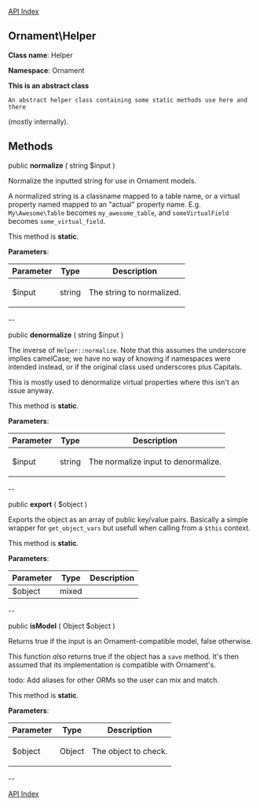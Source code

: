 [API Index](ApiIndex.md)


Ornament\Helper
---------------


**Class name**: Helper

**Namespace**: Ornament

**This is an abstract class**






    An abstract helper class containing some static methods use here and there
(mostly internally).

    







Methods
-------


public **normalize** ( string $input )


Normalize the inputted string for use in Ornament models.

A normalized string is a classname mapped to a table name, or a virtual
property named mapped to an &quot;actual&quot; property name. E.g.
`My\Awesome\Table` becomes `my_awesome_table`, and `someVirtualField`
becomes `some_virtual_field`.



This method is **static**.



**Parameters**:

| Parameter | Type | Description |
|-----------|------|-------------|
| $input | string | <p>The string to normalized.</p> |

--

public **denormalize** ( string $input )


The inverse of `Helper::normalize`. Note that this assumes the underscore
implies camelCase; we have no way of knowing if namespaces were intended
instead, or if the original class used underscores plus Capitals.

This is mostly used to denormalize virtual properties where this isn&#039;t
an issue anyway.



This method is **static**.



**Parameters**:

| Parameter | Type | Description |
|-----------|------|-------------|
| $input | string | <p>The normalize input to denormalize.</p> |

--

public **export** ( $object )


Exports the object as an array of public key/value pairs. Basically a
simple wrapper for `get_object_vars` but usefull when calling from a
`$this` context.





This method is **static**.



**Parameters**:

| Parameter | Type | Description |
|-----------|------|-------------|
| $object | mixed |  |

--

public **isModel** ( Object $object )


Returns true if the input is an Ornament-compatible model, false
otherwise.

This function _also_ returns true if the object has a `save` method. It&#039;s
then assumed that its implementation is compatible with Ornament&#039;s.

todo: Add aliases for other ORMs so the user can mix and match.



This method is **static**.



**Parameters**:

| Parameter | Type | Description |
|-----------|------|-------------|
| $object | Object | <p>The object to check.</p> |

--

[API Index](ApiIndex.md)
